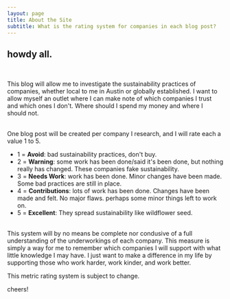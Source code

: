 ```yaml
---
layout: page
title: About the Site
subtitle: What is the rating system for companies in each blog post?
---
```


## howdy all. 

<br> 

This blog will allow me to investigate the sustainability practices of companies, whether local to me in Austin or globally established. I want to allow myself an outlet where I can make note of which companies I trust and which ones I don't. Where should I spend my money and where I should not.

<br> 
One blog post will be created per company I research, and I will rate each a value 1 to 5.

<ul>
  <li> 1 = <b>Avoid</b>: bad sustainability practices, don't buy.</li>
  <li> 2 = <b>Warning</b>: some work has been done/said it's been done, but nothing really has changed. These companies fake sustainability.</li>
  <li> 3 = <b>Needs Work</b>: work has been done. Minor changes have been made. Some bad practices are still in place.</li>
  <li> 4 = <b>Contributions</b>: lots of work has been done. Changes have been made and felt. No major flaws. perhaps some minor things left to work on.</li>
  <li> 5 = <b>Excellent</b>: They spread sustainability like wildflower seed.</li>
</ul>

<br> 
This system will by no means be complete nor condusive of a full understanding of the underworkings of each company. This measure is simply a way for me to remember which companies I will support with what little knowledge I may have. I just want to make a difference in my life by supporting those who work harder, work kinder, and work better.

This metric rating system is subject to change.

cheers!
